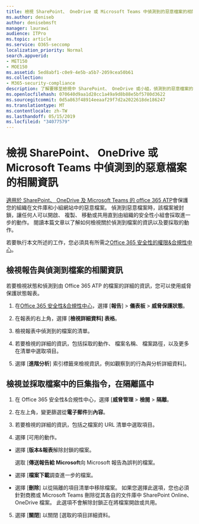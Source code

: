 ```yaml
---
title: 檢視 SharePoint、 OneDrive 或 Microsoft Teams 中偵測到的惡意檔案的相關資訊
ms.author: deniseb
author: denisebmsft
manager: laurawi
audience: ITPro
ms.topic: article
ms.service: O365-seccomp
localization_priority: Normal
search.appverid:
- MET150
- MOE150
ms.assetid: 5ed8abf1-c0e9-4e5b-a5b7-2059cea50b61
ms.collection:
- M365-security-compliance
description: 了解要移至檢視中 SharePoint、 OneDrive 或小組，偵測到的惡意檔案的相關資訊，以及如何對這些檔案採取動作。
ms.openlocfilehash: 070640d9aa1d28cc1a49a9d8b88e5bf5780d3622
ms.sourcegitcommit: 0d5a863f48914eeaaf29f7d2a2022618de186247
ms.translationtype: MT
ms.contentlocale: zh-TW
ms.lasthandoff: 05/15/2019
ms.locfileid: "34077579"
---
```

# <a name="view-information-about-malicious-files-detected-in-sharepoint-onedrive-or-microsoft-teams"></a>檢視 SharePoint、 OneDrive 或 Microsoft Teams 中偵測到的惡意檔案的相關資訊

[適用於 SharePoint、 OneDrive 及 Microsoft Teams 的 office 365 ATP](atp-for-spo-odb-and-teams.md)會保護您的組織在文件庫和小組網站中的惡意檔案。 偵測到惡意檔案時，該檔案被封鎖，讓任何人可以開啟、 複製、 移動或共用直到由組織的安全性小組會採取進一步的動作。 閱讀本篇文章以了解如何檢視關於偵測到檔案的資訊以及要採取的動作。 

若要執行本文所述的工作，您必須具有所需之[Office 365 安全性的權限&amp;合規性中心](permissions-in-the-security-and-compliance-center.md)。 
  
## <a name="view-reports-with-information-about-detected-files"></a>檢視報告與偵測到檔案的相關資訊

若要檢視狀態和偵測到由 Office 365 ATP 的檔案的詳細的資訊，您可以使用威脅保護狀態報表。
  
1. 在[Office 365 安全性&amp;合規性中心](https://protection.office.com)，選擇 [**報告**] \> **儀表板** \> **威脅保護狀態**。
    
2. 在報表的右上角，選擇 [**檢視詳細資料] 表格**。
    
3. 檢視報表中偵測到的檔案的清單。
    
4. 若要檢視的詳細的資訊，包括採取的動作、 檔案名稱、 檔案路徑，以及更多在清單中選取項目。
    
5. 選擇 [**進階分析**] 索引標籤來檢視資訊，例如觀察到的行為與分析詳細資料]。 
  
## <a name="view-and-take-action-on-files-in-quarantine"></a>檢視並採取檔案中的巨集指令，在隔離區中

1. 在 Office 365 安全性&amp;合規性中心，選擇 [**威脅管理** \> **檢閱** \> **隔離**。
    
2. 在左上角，變更篩選從**電子郵件**到**內容**。
    
3. 若要檢視的詳細的資訊，包括之檔案的 URL 清單中選取項目。
    
4. 選擇 [可用的動作。
    
  - 選擇 [**版本&amp;報表**解除封鎖的檔案。 
    
    選取 [**傳送報告給 Microsoft**向 Microsoft 報告為誤判的檔案。 
    
  - 選擇 [**檔案下載**調查進一步的檔案。 
    
  - 選擇 [**刪除**] 以從隔離的項目清單中移除檔案。 如果您選擇此選項，您也必須針對商務或 Microsoft Teams 刪除從其各自的文件庫中 SharePoint Online、 OneDrive 檔案。 此選項不會解除封鎖正在將檔案開啟或共用。 
    
5. 選擇 [**關閉**] 以關閉 [選取的項目詳細資料。 
  
  

